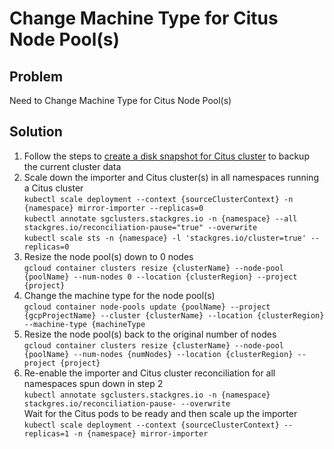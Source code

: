 # Change Machine Type for Citus Node Pool(s)

## Problem

Need to Change Machine Type for Citus Node Pool(s)

## Solution

1. Follow the steps to [create a disk snapshot for Citus cluster](./create-disk-snapshot-for-citus-cluster.md)
   to backup the current cluster data
2. Scale down the importer and Citus cluster(s) in all namespaces running a Citus cluster
   <br>
   `kubectl scale deployment --context {sourceClusterContext} -n {namespace} mirror-importer --replicas=0`
   <br>
   `kubectl annotate sgclusters.stackgres.io -n {namespace} --all stackgres.io/reconciliation-pause="true" --overwrite`
   <br>
   `kubectl scale sts -n {namespace} -l 'stackgres.io/cluster=true' --replicas=0`
3. Resize the node pool(s) down to 0 nodes
   <br>
   `gcloud container clusters resize {clusterName} --node-pool {poolName} --num-nodes 0 --location {clusterRegion} --project {project}`
4. Change the machine type for the node pool(s)
   <br>
   `gcloud container node-pools update {poolName} --project {gcpProjectName} --cluster {clusterName} --location {clusterRegion} --machine-type {machineType`
5. Resize the node pool(s) back to the original number of nodes
   <br>
   `gcloud container clusters resize {clusterName} --node-pool {poolName} --num-nodes {numNodes} --location {clusterRegion} --project {project}`
6. Re-enable the importer and Citus cluster reconciliation for all namespaces spun down in step 2
   <br>
   `kubectl annotate sgclusters.stackgres.io -n {namespace} stackgres.io/reconciliation-pause- --overwrite`
   <br>
   Wait for the Citus pods to be ready and then scale up the importer
   <br>
   `kubectl scale deployment --context {sourceClusterContext} --replicas=1 -n {namespace} mirror-importer`